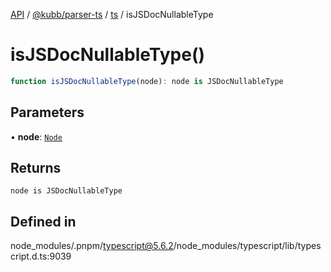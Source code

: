 [API](../../../../../packages.md) / [@kubb/parser-ts](../../../index.md) / [ts](../index.md) / isJSDocNullableType

# isJSDocNullableType()

```ts
function isJSDocNullableType(node): node is JSDocNullableType
```

## Parameters

• **node**: [`Node`](../interfaces/Node.md)

## Returns

`node is JSDocNullableType`

## Defined in

node\_modules/.pnpm/typescript@5.6.2/node\_modules/typescript/lib/typescript.d.ts:9039
